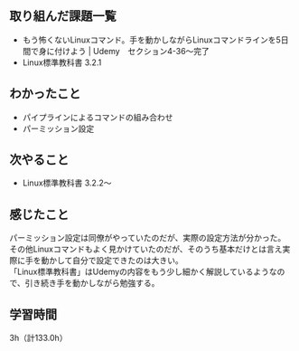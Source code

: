## 取り組んだ課題一覧
- もう怖くないLinuxコマンド。手を動かしながらLinuxコマンドラインを5日間で身に付けよう | Udemy　セクション4-36～完了
- Linux標準教科書 3.2.1
  
## わかったこと
- パイプラインによるコマンドの組み合わせ
- パーミッション設定

## 次やること
- Linux標準教科書 3.2.2～

## 感じたこと
パーミッション設定は同僚がやっていたのだが、実際の設定方法が分かった。
その他Linuxコマンドもよく見かけていたのだが、そのうち基本だけとは言え実際に手を動かして自分で設定できたのは大きい。  
「Linux標準教科書」はUdemyの内容をもう少し細かく解説しているようなので、引き続き手を動かしながら勉強する。

## 学習時間
3h（計133.0h）

